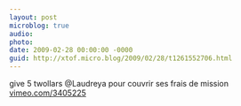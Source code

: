 ```yaml
---
layout: post
microblog: true
audio: 
photo: 
date: 2009-02-28 00:00:00 -0000
guid: http://xtof.micro.blog/2009/02/28/t1261552706.html
---
```

give 5 twollars @Laudreya pour couvrir ses frais de mission  [vimeo.com/3405225](http://vimeo.com/3405225)
